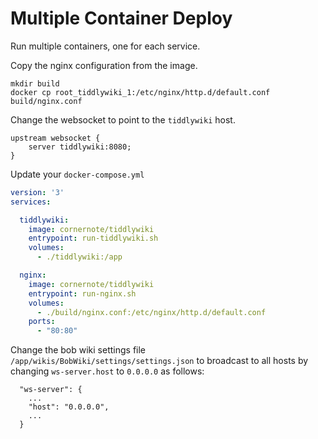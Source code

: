# Multiple Container Deploy

Run multiple containers, one for each service. 

Copy the nginx configuration from the image.

```shell
mkdir build
docker cp root_tiddlywiki_1:/etc/nginx/http.d/default.conf build/nginx.conf
```

Change the websocket to point to the `tiddlywiki` host.

```
upstream websocket {
    server tiddlywiki:8080;
}
```

Update your `docker-compose.yml` 

```yaml
version: '3'
services:

  tiddlywiki:
    image: cornernote/tiddlywiki
    entrypoint: run-tiddlywiki.sh
    volumes:
      - ./tiddlywiki:/app

  nginx:
    image: cornernote/tiddlywiki
    entrypoint: run-nginx.sh
    volumes:
      - ./build/nginx.conf:/etc/nginx/http.d/default.conf
    ports:
      - "80:80"
```

Change the bob wiki settings file `/app/wikis/BobWiki/settings/settings.json` to broadcast to all hosts by changing `ws-server.host` to `0.0.0.0` as follows:

```shell
  "ws-server": {
    ...
    "host": "0.0.0.0",
    ...
  }
```
